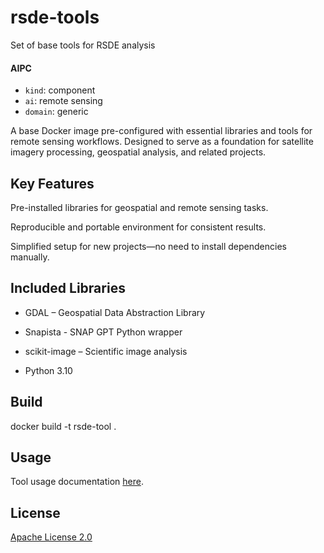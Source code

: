# rsde-tools

Set of base tools for RSDE analysis

#### AIPC

- `kind`: component
- `ai`: remote sensing
- `domain`: generic

A base Docker image pre-configured with essential libraries and tools for remote sensing workflows. Designed to serve as a foundation for satellite imagery processing, geospatial analysis, and related projects.


## Key Features

Pre-installed libraries for geospatial and remote sensing tasks.

Reproducible and portable environment for consistent results.

Simplified setup for new projects—no need to install dependencies manually.

## Included Libraries

- GDAL – Geospatial Data Abstraction Library

- Snapista - SNAP GPT Python wrapper

- scikit-image – Scientific image analysis

- Python 3.10

## Build

docker build -t rsde-tool .

## Usage

Tool usage documentation [here](./docs/usage.md).

## License

[Apache License 2.0](./LICENSE)
